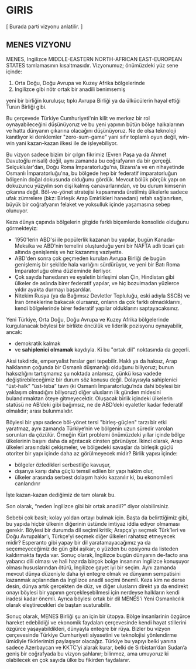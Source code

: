 # GIRIS 

\[ Burada parti vizyonu anlatilir. \]

## MENES VIZYONU

MENES, Ingilizce MIDDLE-EASTERN NORTH-AFRICAN EAST-EUROPEAN STATES tamlamasının kısaltmasıdır. Vizyonumuz; önümüzdeki yüz sene içinde:

1. Orta Doğu, Doğu Avrupa ve Kuzey Afrika bölgelerinde 
2. Ingilizce gibi nötr ortak bir anadili benimsemiş 

yeni bir birliğin kuruluşu; tıpkı Avrupa Birliği ya da ülkücülerin hayal ettiği Turan Birliği gibi. 

Bu çerçevede Türkiye Cumhuriyeti'nin kilit ve merkez bir rol oynayabileceğini düşünüyoruz ve bu yeni yapının bütün bölge halkalarının ve hatta dünyanın çıkarına olacağını düşünüyoruz. Ne de olsa teknoloji kanıtlıyor ki denklemler "zero-sum-game" yani sıfır toplamlı oyun değil, win-win yani kazan-kazan ilkesi ile de işleyebiliyor.

Bu vizyon sadece bizim bir çılgın fikrimiz (Evren Paşa ya da Ahmet Davutoğlu misali) değil, aynı zamanda bu coğrafyanın da bir gerçeği. Selçuklular'dan, Doğu Roma İmparatorluğu'na, Bizans'a ve en nihayetinde Osmanlı İmparatorluğu'na, bu bölgede hep bir federatif imparatorluğun bölgenin doğal dokusunda olduğunu gördük. Mevcut bölük pörçük yapı on dokuzuncu yüzyılın son dişi kalmış canavarlarından, ve bu durum kimsenin  çıkarına değil. Böl-ve-yönet stratejisi kapsamında üretilmiş ülkelerle sadece ufak zümrelere (bkz: Birleşik Arap Emirlikleri hanedanı) refah sağlanırken, büyük bir coğrafyanın felaket ve yoksulluk içinde yaşamasına sebep olunuyor. 

Keza dünya çapında bölgelerin gitgide farklı biçemlerde konsolide olduğunu görmekteyiz:

* 1950'lerin ABD'si ile popülerlik kazanan bu yapılar, bugün Kanada-Meksika ve ABD'nin temelini oluşturduğu yeni bir NAFTA adlı ticari çatı altında genişlemiş ve hız kazanmış vaziyette. 
* ABD'den sonra çok geçmeden kurulan Avrupa Birliği de bugün genişlemiş bir şekilde hala varlığını sürdürüyor, ve yeni bir Batı Roma İmparatorluğu olma düzleminde ilerliyor. 
* Çok sayıda hanedanın ve eyaletin birleşimi olan Çin, Hindistan gibi ülkeler de aslında birer federatif yapılar, ve hiç bozulmadan yüzlerce yıldır ayakta durmayı başardılar. 
* Nitekim Rusya (ya da Bağımsız Devletler Topluluğu, eski adıyla SSCB) ve İran örneklerine bakacak olursanız, onların da çok farklı olmadıklarını, kendi bölgelerinde birer federatif yapılar olduklarını saptayacaksınız.

Yeni Türkiye, Orta Doğu, Doğu Avrupa ve Kuzey Afrika bölgelerinde kurgulanacak böylesi bir birlikte öncülük ve liderlik pozisyonu oynayabilir, ancak: 

* demokratik kalmak 
* ve **sahiplenici olmamak** kaydıyla. Ki bu "ortak dil" noktasında da geçerli.

Aksi takdirde, emperyalist hırslar geri  tepebilir. Haklı ya da haksız, Arap halklarının çoğunda bir Osmanlı düşmanlığı olduğunu biliyoruz; bunun haksızlığını tartışmamız şu noktada anlamsız, çünkü kısa vadede değiştirebileceğimiz bir durum söz konusu değil. Dolayısıyla sahiplenici “üst-halk” “üst-teba” tavrı (ki Osmanlı İmparatorluğu’nda dahi böylesi bir yaklaşım olmadığını biliyoruz) diğer ulusların ilk günden midesini bulandırmaktan öteye gitmeyecektir. Oluşacak birlik içindeki ülkelerin statüsü ne AB’deki gibi bağımsız, ne de ABD’deki eyaletler kadar federatif olmalıdır; arası bulunmalıdır.

Böylesi bir yapı sadece böl-yönet tersi "birleş-güçlen" tarzı bir etki yaratmaz, aynı zamanda Türkiye’nin ve bölgenin uzun süredir varolan sorunları da çözülür. Örneğin  Kürt problemi önümüzdeki yıllar içinde bölge ülkelerinin başını daha da ağrıtacak cinsten görünüyor. İkinci olarak, Arap ülkeleri arasındaki çekişmeler, ve bölgedeki savaşlar da birleşik güçlü otoriter bir yapı içinde daha az görülmeyecek midir? Birlik yapısı içinde:

* bölgeler özledikleri serbestliğe kavuşur,
* dışarıya karşı daha güçlü temsil edilen bir yapı hakim olur,
* ülkeler arasında serbest dolaşım hakkı kazanılır ki, bu ekonomileri canlandırır

İşte kazan-kazan dediğimiz de tam olarak bu.

Son olarak, “neden İngilizce gibi bir ortak anadil?” diyor olabilirsiniz.

Sebebi çok basit; kolay yoldan ortayı bulmak için. Başta da belirttiğimiz gibi, bu yapıda hiçbir ülkenin diğerinin üstünde imtiyaz iddia ediyor olmaması gerekir. Böylesi bir durumda dil seçimi kritik; Arapça’yı seçmek Türk’leri ve Doğu Avrupalılar’ı, Türkçe’yi seçmek diğer ülkeleri rahatsız etmeyecek midir? Esperanto gibi yapay bir dil yaratamayacağımız ya da seçemeyeceğimiz de gün gibi aşikar; o yüzden bu opsiyonu da listeden kaldırmakta fayda var. Sonuç olarak, İngilizce bugün dünyanın de-facto ana yabancı dili olması ve hali hazırda birçok bolge insanının İngilizce konuşuyor olması hususlarından ötürü, İngilizce gayet iyi bir seçim. Aynı zamanda mevcut dünya düzeniyle daha iyi entegre olmak ve dünyanın sempatisini kazanmak açılarından da İngilizce anadil seçimi önemli. Keza kim ne derse desin, dünya artık gerçekten de düz, ve diğer ulusların direkt ya da endirekt onayı böylesi bir yapının gerçekleşebilmesi için nerdeyse halkların kendi iradesi kadar önemli. Ayrıca böylesi ortak bir dil MENES'i Yeni Osmanlıcılık olarak eleştirecekleri de baştan susturabilir.

Sonuç olarak, MENES Birliği şu an için bir ütopya. Bölge insanlarinin özgürce hareket edebildiği ve ekonomik faydaları çerçevesinde kendi hayat stillerini özgürce yaşayabildikleri, dünyayla entegre bir rüya. Bizler bu vizyon çerçevesinde Türkiye Cumhuriyeti siyasetini ve teknolojisi yönlendirme ümidiyle fikirlerimizi paylaşıyor olacağız. Türkiye bu yapıyı belki yanına sadece Azerbaycan ve KKTC’yi alarak kurar, belki de Sırbistan’dan Sudan’a geniş bir coğrafyada bu vizyon şahlanır; bilinmez, ama umuyoruz ki olabilecek en çok sayıda ülke bu fikirden faydalanır.
